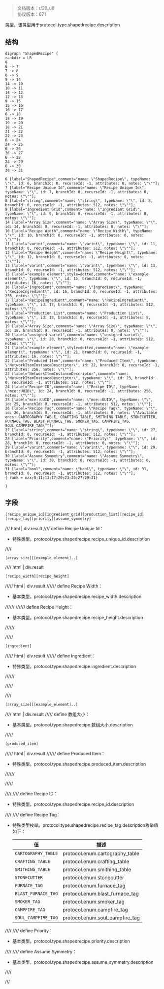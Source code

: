 # <!-- md:samp ShapedRecipe -->

> 文档版本：r/20_u8<br/>协议版本：671

<!-- md:samp ShapedRecipe -->类型。该类型用于protocol.type.shapedrecipe.description

## 结构

```viz
digraph "ShapedRecipe" {
rankdir = LR
6
6 -> 7
7 -> 8
6 -> 9
9 -> 14
14 -> 10
10 -> 11
14 -> 12
12 -> 13
9 -> 15
15 -> 16
16 -> 17
6 -> 18
18 -> 19
19 -> 20
18 -> 21
21 -> 22
22 -> 23
6 -> 24
24 -> 25
6 -> 26
26 -> 27
6 -> 28
28 -> 29
6 -> 30
30 -> 31

6 [label="ShapedRecipe",comment="name: \"ShapedRecipe\", typeName: \"\", id: 6, branchId: 0, recurseId: -1, attributes: 0, notes: \"\""];
7 [label="Recipe Unique Id",comment="name: \"Recipe Unique Id\", typeName: \"\", id: 7, branchId: 0, recurseId: -1, attributes: 0, notes: \"\""];
8 [label="string",comment="name: \"string\", typeName: \"\", id: 8, branchId: 0, recurseId: -1, attributes: 512, notes: \"\""];
9 [label="Ingredient Grid",comment="name: \"Ingredient Grid\", typeName: \"\", id: 9, branchId: 0, recurseId: -1, attributes: 8, notes: \"\""];
14 [label="Array Size",comment="name: \"Array Size\", typeName: \"\", id: 14, branchId: 0, recurseId: -1, attributes: 0, notes: \"\""];
10 [label="Recipe Width",comment="name: \"Recipe Width\", typeName: \"\", id: 10, branchId: 0, recurseId: -1, attributes: 0, notes: \"\""];
11 [label="varint",comment="name: \"varint\", typeName: \"\", id: 11, branchId: 0, recurseId: -1, attributes: 512, notes: \"\""];
12 [label="Recipe Height",comment="name: \"Recipe Height\", typeName: \"\", id: 12, branchId: 0, recurseId: -1, attributes: 0, notes: \"\""];
13 [label="varint",comment="name: \"varint\", typeName: \"\", id: 13, branchId: 0, recurseId: -1, attributes: 512, notes: \"\""];
15 [label="example element",style=dotted,comment="name: \"example element\", typeName: \"\", id: 15, branchId: 0, recurseId: -1, attributes: 16, notes: \"\""];
16 [label="Ingredient",comment="name: \"Ingredient\", typeName: \"RecipeIngredient\", id: 16, branchId: 0, recurseId: -1, attributes: 256, notes: \"\""];
17 [label="RecipeIngredient",comment="name: \"RecipeIngredient\", typeName: \"\", id: 17, branchId: 0, recurseId: -1, attributes: 512, notes: \"\""];
18 [label="Production List",comment="name: \"Production List\", typeName: \"\", id: 18, branchId: 0, recurseId: -1, attributes: 8, notes: \"\""];
19 [label="Array Size",comment="name: \"Array Size\", typeName: \"\", id: 19, branchId: 0, recurseId: -1, attributes: 0, notes: \"\""];
20 [label="unsigned varint",comment="name: \"unsigned varint\", typeName: \"\", id: 20, branchId: 0, recurseId: -1, attributes: 512, notes: \"\""];
21 [label="example element",style=dotted,comment="name: \"example element\", typeName: \"\", id: 21, branchId: 0, recurseId: -1, attributes: 16, notes: \"\""];
22 [label="Produced Item",comment="name: \"Produced Item\", typeName: \"NetworkItemInstanceDescriptor\", id: 22, branchId: 0, recurseId: -1, attributes: 256, notes: \"\""];
23 [label="NetworkItemInstanceDescriptor",comment="name: \"NetworkItemInstanceDescriptor\", typeName: \"\", id: 23, branchId: 0, recurseId: -1, attributes: 512, notes: \"\""];
24 [label="Recipe ID",comment="name: \"Recipe ID\", typeName: \"mce::UUID\", id: 24, branchId: 0, recurseId: -1, attributes: 256, notes: \"\""];
25 [label="mce::UUID",comment="name: \"mce::UUID\", typeName: \"\", id: 25, branchId: 0, recurseId: -1, attributes: 512, notes: \"\""];
26 [label="Recipe Tag",comment="name: \"Recipe Tag\", typeName: \"\", id: 26, branchId: 0, recurseId: -1, attributes: 0, notes: \"Available ones: CARTOGRAPHY_TABLE, CRAFTING_TABLE, SMITHING_TABLE, STONECUTTER, FURNACE_TAG, BLAST_FURNACE_TAG, SMOKER_TAG, CAMPFIRE_TAG, SOUL_CAMPFIRE_TAG\""];
27 [label="string",comment="name: \"string\", typeName: \"\", id: 27, branchId: 0, recurseId: -1, attributes: 512, notes: \"\""];
28 [label="Priority",comment="name: \"Priority\", typeName: \"\", id: 28, branchId: 0, recurseId: -1, attributes: 0, notes: \"\""];
29 [label="varint",comment="name: \"varint\", typeName: \"\", id: 29, branchId: 0, recurseId: -1, attributes: 512, notes: \"\""];
30 [label="Assume Symmetry",comment="name: \"Assume Symmetry\", typeName: \"\", id: 30, branchId: 0, recurseId: -1, attributes: 0, notes: \"\""];
31 [label="bool",comment="name: \"bool\", typeName: \"\", id: 31, branchId: 0, recurseId: -1, attributes: 512, notes: \"\""];
{ rank = max;8;11;13;17;20;23;25;27;29;31}

}

```

## 字段

```title='ShapedRecipe'
[recipe_unique_id][ingredient_grid][production_list][recipe_id][recipe_tag][priority][assume_symmetry]
```

/// html | div.result
//// define
Recipe Unique Id：[<!-- md:samp string -->](../types/string.md)

- 特殊类型。protocol.type.shapedrecipe.recipe_unique_id.description


////
```title='Ingredient Grid'
[array_size][[example_element]..]
```

//// html | div.result
```title='数组大小'
[recipe_width][recipe_height]
```

///// html | div.result
////// define
Recipe Width：<!-- md:samp varint -->

- 基本类型。protocol.type.shapedrecipe.recipe_width.description


//////
////// define
Recipe Height：<!-- md:samp varint -->

- 基本类型。protocol.type.shapedrecipe.recipe_height.description


//////

/////
```title='示例元素'
[ingredient]
```

///// html | div.result
////// define
Ingredient：[<!-- md:samp RecipeIngredient -->](../types/recipeingredient.md)

- 特殊类型。protocol.type.shapedrecipe.ingredient.description


//////

/////

////
```title='Production List'
[array_size][[example_element]..]
```

//// html | div.result
///// define
数组大小：<!-- md:samp unsigned varint -->

- 基本类型。protocol.type.shapedrecipe.数组大小.description


/////
```title='示例元素'
[produced_item]
```

///// html | div.result
////// define
Produced Item：[<!-- md:samp NetworkItemInstanceDescriptor -->](../types/networkiteminstancedescriptor.md)

- 特殊类型。protocol.type.shapedrecipe.produced_item.description


//////

/////

////
//// define
Recipe ID：[<!-- md:samp mce::UUID -->](../types/mce__uuid.md)

- 特殊类型。protocol.type.shapedrecipe.recipe_id.description


////
//// define
Recipe Tag：[<!-- md:samp string -->](../types/string.md)

- 特殊类型枚举。protocol.type.shapedrecipe.recipe_tag.description枚举值如下：

  |值|描述|
  |---|---|
  |`CARTOGRAPHY_TABLE`|protocol.enum.cartography_table|
  |`CRAFTING_TABLE`|protocol.enum.crafting_table|
  |`SMITHING_TABLE`|protocol.enum.smithing_table|
  |`STONECUTTER`|protocol.enum.stonecutter|
  |`FURNACE_TAG`|protocol.enum.furnace_tag|
  |`BLAST_FURNACE_TAG`|protocol.enum.blast_furnace_tag|
  |`SMOKER_TAG`|protocol.enum.smoker_tag|
  |`CAMPFIRE_TAG`|protocol.enum.campfire_tag|
  |`SOUL_CAMPFIRE_TAG`|protocol.enum.soul_campfire_tag|



////
//// define
Priority：<!-- md:samp varint -->

- 基本类型。protocol.type.shapedrecipe.priority.description


////
//// define
Assume Symmetry：<!-- md:samp bool -->

- 基本类型。protocol.type.shapedrecipe.assume_symmetry.description


////

///

